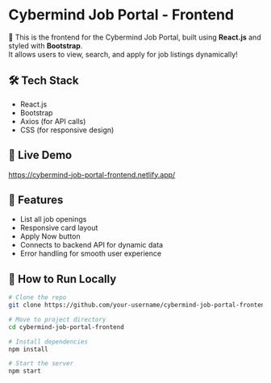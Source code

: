 # Cybermind Job Portal - Frontend

🚀 This is the frontend for the Cybermind Job Portal, built using **React.js** and styled with **Bootstrap**.  
It allows users to view, search, and apply for job listings dynamically!

## 🛠 Tech Stack
- React.js
- Bootstrap
- Axios (for API calls)
- CSS (for responsive design)

## 🔗 Live Demo
https://cybermind-job-portal-frontend.netlify.app/

## 📂 Features
- List all job openings
- Responsive card layout
- Apply Now button
- Connects to backend API for dynamic data
- Error handling for smooth user experience

## 🚀 How to Run Locally

```bash
# Clone the repo
git clone https://github.com/your-username/cybermind-job-portal-frontend.git

# Move to project directory
cd cybermind-job-portal-frontend

# Install dependencies
npm install

# Start the server
npm start

